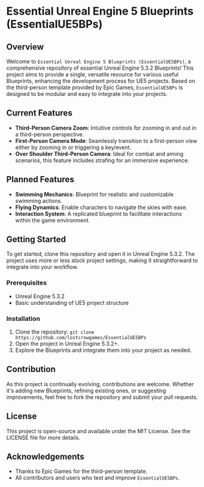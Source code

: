 # Essential Unreal Engine 5 Blueprints (EssentialUE5BPs)

## Overview
Welcome to `Essential Unreal Engine 5 Blueprints (EssentialUE5BPs)`, a comprehensive repository of essential Unreal Engine 5.3.2 Blueprints! This project aims to provide a single, versatile resource for various useful Blueprints, enhancing the development process for UE5 projects. Based on the third-person template provided by Epic Games, `EssentialUE5BPs` is designed to be modular and easy to integrate into your projects.

## Current Features
- **Third-Person Camera Zoom**: Intuitive controls for zooming in and out in a third-person perspective.
- **First-Person Camera Mode**: Seamlessly transition to a first-person view either by zooming in or triggering a key/event.
- **Over Shoulder Third-Person Camera**: Ideal for combat and aiming scenarios, this feature includes strafing for an immersive experience.

## Planned Features
- **Swimming Mechanics**: Blueprint for realistic and customizable swimming actions.
- **Flying Dynamics**: Enable characters to navigate the skies with ease.
- **Interaction System**: A replicated blueprint to facilitate interactions within the game environment.

## Getting Started
To get started, clone this repository and open it in Unreal Engine 5.3.2. The project uses more or less stock project settings, making it straightforward to integrate into your workflow. 

### Prerequisites
- Unreal Engine 5.3.2
- Basic understanding of UE5 project structure

### Installation
1. Clone the repository: `git clone https://github.com/lostcrowgames/EssentialUE5BPs`
2. Open the project in Unreal Engine 5.3.2+.
3. Explore the Blueprints and integrate them into your project as needed.

## Contribution
As this project is continually evolving, contributions are welcome. Whether it's adding new Blueprints, refining existing ones, or suggesting improvements, feel free to fork the repository and submit your pull requests.

## License
This project is open-source and available under the MIT License. See the LICENSE file for more details.

## Acknowledgements
- Thanks to Epic Games for the third-person template.
- All contributors and users who test and improve `EssentialUE5BPs`.